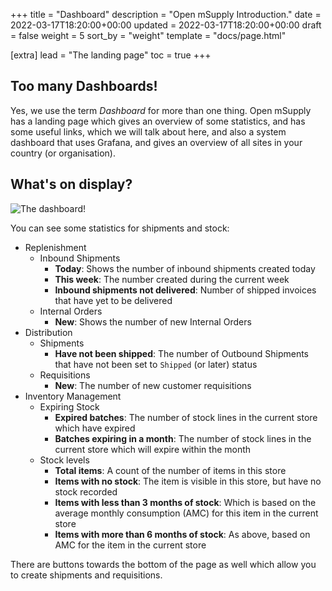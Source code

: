 +++
title = "Dashboard"
description = "Open mSupply Introduction."
date = 2022-03-17T18:20:00+00:00
updated = 2022-03-17T18:20:00+00:00
draft = false
weight = 5
sort_by = "weight"
template = "docs/page.html"

[extra]
lead = "The landing page"
toc = true
+++

## Too many Dashboards!

Yes, we use the term _Dashboard_ for more than one thing.
Open mSupply has a landing page which gives an overview of some statistics, and has some useful links, which we will talk about here, and also a system dashboard that uses Grafana, and gives an overview of all sites in your country (or organisation).

## What's on display?

![The dashboard!](/docs/introduction/images/dashboard.png)

You can see some statistics for shipments and stock:

- Replenishment
  - Inbound Shipments
    - **Today**: Shows the number of inbound shipments created today
    - **This week**: The number created during the current week
    - **Inbound shipments not delivered**: Number of shipped invoices that have yet to be delivered
  - Internal Orders
    - **New**: Shows the number of new Internal Orders
- Distribution
  - Shipments
    - **Have not been shipped**: The number of Outbound Shipments that have not been set to `Shipped` (or later) status
  - Requisitions
    - **New**: The number of new customer requisitions
- Inventory Management
  - Expiring Stock
    - **Expired batches**: The number of stock lines in the current store which have expired
    - **Batches expiring in a month**: The number of stock lines in the current store which will expire within the month
  - Stock levels
    - **Total items**: A count of the number of items in this store
    - **Items with no stock**: The item is visible in this store, but have no stock recorded
    - **Items with less than 3 months of stock**: Which is based on the average monthly consumption (AMC) for this item in the current store
    - **Items with more than 6 months of stock**: As above, based on AMC for the item in the current store

There are buttons towards the bottom of the page as well which allow you to create shipments and requisitions.

